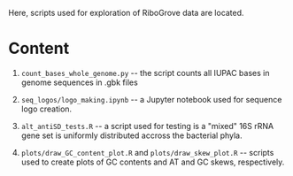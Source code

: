 Here, scripts used for exploration of RiboGrove data are located.

# Content

1. `count_bases_whole_genome.py` -- the script counts all IUPAC bases in genome sequences in .gbk files

2. `seq_logos/logo_making.ipynb` -- a Jupyter notebook used for sequence logo creation.

3. `alt_antiSD_tests.R` -- a script used for testing is a "mixed" 16S rRNA gene set is uniformly distributed accross the bacterial phyla.

4. `plots/draw_GC_content_plot.R` and `plots/draw_skew_plot.R` -- scripts used to create plots of GC contents and AT and GC skews, respectively.
